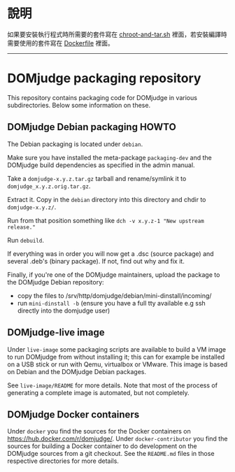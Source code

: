 # 說明

如果要安裝執行程式時所需要的套件寫在 [chroot-and-tar.sh](./docker/judgehost/chroot-and-tar.sh) 裡面，若安裝編譯時需要使用的套件寫在 [Dockerfile](./docker/judgehost/Dockerfile) 裡面。

---

# DOMjudge packaging repository

This repository contains packaging code for DOMjudge in various
subdirectories. Below some information on these.


## DOMjudge Debian packaging HOWTO

The Debian packaging is located under `debian`.

Make sure you have installed the meta-package `packaging-dev` and the
DOMjudge build dependencies as specified in the admin manual.

Take a `domjudge-x.y.z.tar.gz` tarball and rename/symlink it to
`domjudge_x.y.z.orig.tar.gz`.

Extract it. Copy in the `debian` directory into this directory and
chdir to `domjudge-x.y.z/`.

Run from that position something like
`dch -v x.y.z-1 "New upstream release."`

Run `debuild`.

If everything was in order you will now get a .dsc (source package)
and several .deb's (binary package). If not, find out why and fix it.

Finally, if you're one of the DOMjudge maintainers, upload the package
to the DOMjudge Debian repository:
- copy the files to /srv/http/domjudge/debian/mini-dinstall/incoming/
- run `mini-dinstall -b` (ensure you have a full tty available e.g ssh
  directly into the domjudge user)


## DOMjudge-live image

Under `live-image` some packaging scripts are available to build a VM
image to run DOMjudge from without installing it; this can for example
be installed on a USB stick or run with Qemu, virtualbox or VMware.
This image is based on Debian and the DOMjudge Debian packages.

See `live-image/README` for more details. Note that most of the process
of generating a complete image is automated, but not completely.


## DOMjudge Docker containers

Under `docker` you find the sources for the Docker containers on
https://hub.docker.com/r/domjudge/. Under `docker-contributor` you
find the sources for building a Docker container to do development
on the DOMjudge sources from a git checkout. See the `README.md` files
in those respective directories for more details.
